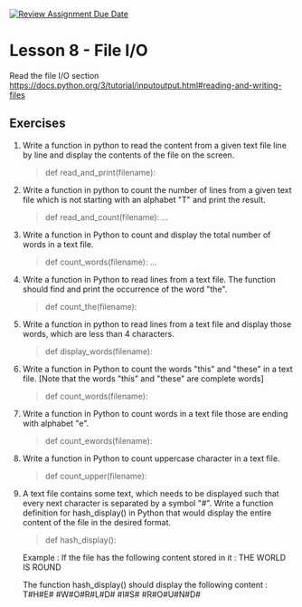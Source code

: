 [![Review Assignment Due Date](https://classroom.github.com/assets/deadline-readme-button-24ddc0f5d75046c5622901739e7c5dd533143b0c8e959d652212380cedb1ea36.svg)](https://classroom.github.com/a/XLGvU-AT)
# Lesson 8 - File I/O

Read the file I/O section  
<https://docs.python.org/3/tutorial/inputoutput.html#reading-and-writing-files>


## Exercises

1. Write a function in python to read the content from a given text file line by line and display the contents of the file on the screen.
    
    > def read_and_print(filename):
    > 

2. Write a function in python to count the number of lines from a given text file which is not starting with an alphabet "T" and print the result. 
    
    > def read_and_count(filename):
    >    ...

3. Write a function in Python to count and display the total number of words in a text file. 
    
    > def count_words(filename):
    >    ...  
    >  

4. Write a function in Python to read lines from a text file. The function should find and print the occurrence of the word "the".
    
    > def count_the(filename):
    > 

5. Write a function in python to read lines from a text file and display those words, which are less than 4 characters.
    > def display_words(filename):



6. Write a function in Python to count the words "this" and "these" in a text file. [Note that the words "this" and "these" are complete words]
    > def count_words(filename):

7. Write a function in Python to count words in a text file those are ending with alphabet "e".
    > def count_ewords(filename):

8. Write a function in Python to count uppercase character in a text file.
    > def count_upper(filename):

9. A text file contains some text, which needs to be displayed such that every next character is separated by a symbol "#". Write a function definition for hash_display() in Python that would display the entire content of the file in the desired format.

    > def hash_display():

    Example :
    If the file has the following content stored in it :
    THE WORLD IS ROUND

    The function hash_display() should display the following content :
    T#H#E# #W#O#R#L#D# #I#S# #R#O#U#N#D# 